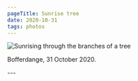 ```yaml
---
pageTitle: Sunrise tree
date: 2020-10-31
tags: photos
---
```

<p><img src="/assets/images/20201031_093146.jpg" alt="Sunrising through the branches of a tree"/></p>
<p>Bofferdange, 31 October 2020.</p>
---
